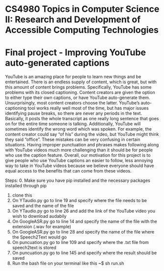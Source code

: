 # CS4980 Topics in Computer Science II: Research and Development of Accessible Computing Technologies
# Final project - Improving YouTube auto-generated captions

YouTube is an amazing place for people to learn new things and be entertained. There is an endless supply of content, which is great, but with this amount of content brings problems. Specifically, YouTube has some problems with its closed captioning. Content creators are given the option to either type their own captions, or have YouTube auto-generate them. Unsurprisingly, most content creators choose the latter. YouTube’s auto-captioning tool works really well most of the time, but has major issues identifying pause breaks, so there are never any periods in the text. Basically, it posts the whole transcript as one really long sentence that goes on for the entire time someone is talking. Additionally, YouTube will sometimes identify the wrong word which was spoken. For example, the content creator could say “of his” during the video, but YouTube might think they said “office”. These mistakes can be very confusing in certain situations. Having improper punctuation and phrases makes following along with YouTube videos much more challenging than it should be for people who use the caption feature. Overall, our motivation for this project is to give people who use YouTube captions an easier to follow, less annoying way to take in YouTube videos because we believe everyone should have equal access to the benefits that can come from these videos.

Steps:
  0. Make sure you have pip installed and the necessary packages installed through pip
  1. clone this
  2. On YTaudio.py go to line 19 and specify where the file needs to be saved and the name of the file
  2. On YTaudio.py go to line 26 and add the link of the YouTube video you wish to download audabily
  3. On GoogleASR.py go to line 14 and specify the name of the file with the extension (.wav for example)
  4. On GoogleASR.py go to line 28 and specify the name of the file where the Speech2Text would go
  5. On puncuation.py go to line 109 and specify where the .txt file from speech2text is stored
  6. On puncuation.py go to line 145 and specify where the result should be saved
  7. Run the bash file on your terminal like this ~$ sh run.sh
